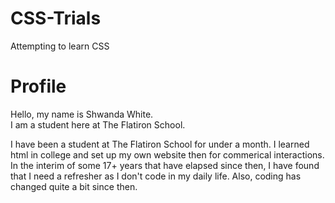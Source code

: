 # CSS-Trials
Attempting to learn CSS

<html>
  <head>
  </head>
  <body>
     <h1>Profile</h1>
    <p id="first">
    Hello, my name is Shwanda White.
<br>
    I am a student here at The Flatiron School.
    </p>
<p>
    I have been a student at The Flatiron School for under a month. I learned html in college and set up my own website then for commerical interactions. 
    In the interim of some 17+ years that have elapsed since then, I have found that I need a refresher as I don't code in my daily life. Also, coding has changed quite a bit since then.
    <p>
    </body>
</hmtl>    
